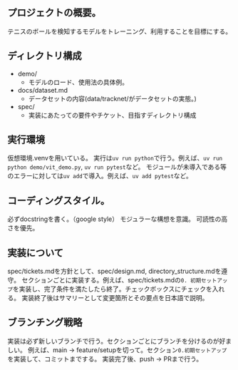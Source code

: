 ## プロジェクトの概要。
テニスのボールを検知するモデルをトレーニング、利用することを目標にする。

## ディレクトリ構成
- demo/
  - モデルのロード、使用法の具体例。
- docs/dataset.md
  - データセットの内容(data/tracknet/がデータセットの実態。)
- spec/
  - 実装にあたっての要件やチケット、目指すディレクトリ構成

## 実行環境
仮想環境.venvを用いている。
実行は`uv run python`で行う。例えば、`uv run python demo/vit_demo.py`, `uv run pytest`など。
モジュールが未導入である等のエラーに対しては`uv add`で導入。例えば、`uv add pytest`など。

## コーディングスタイル。
必ずdocstringを書く。（google style）
モジュラーな構想を意識。
可読性の高さを優先。

## 実装について
spec/tickets.mdを方針として、spec/design.md, directory_structure.mdを遵守。
セクションごとに実装する。例えば、spec/tickets.mdの`0. 初期セットアップ`を実装し、完了条件を満たしたら終了。チェックボックスにチェックを入れる。
実装終了後はサマリーとして変更箇所とその要点を日本語で説明。

## ブランチング戦略
実装は必ず新しいブランチで行う。セクションごとにブランチを分けるのが好ましい。
例えば、main -> feature/setupを切って。セクション`0.初期セットアップ`を実装して、コミットまでする。
実装完了後、push -> PRまで行う。